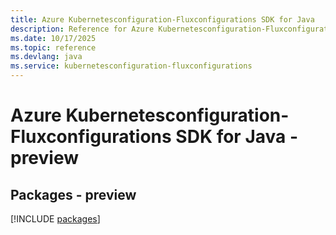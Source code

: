 ```yaml
---
title: Azure Kubernetesconfiguration-Fluxconfigurations SDK for Java
description: Reference for Azure Kubernetesconfiguration-Fluxconfigurations SDK for Java
ms.date: 10/17/2025
ms.topic: reference
ms.devlang: java
ms.service: kubernetesconfiguration-fluxconfigurations
---
```

# Azure Kubernetesconfiguration-Fluxconfigurations SDK for Java - preview
## Packages - preview
[!INCLUDE [packages](kubernetesconfiguration-fluxconfigurations-index.md)]
